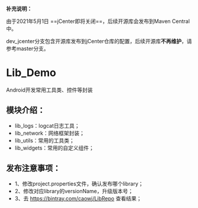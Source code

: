 
**补充说明：**

由于2021年5月1日 ==jCenter即将关闭==，后续开源库会发布到Maven Central中。

dev_jcenter分支包含开源库发布到jCenter仓库的配置，后续开源库**不再维护**，请参考master分支。

# Lib_Demo

Android开发常用工具类、控件等封装


## 模块介绍：

- lib_logs：logcat日志工具；
- lib_network：网络框架封装；
- lib_utils：常用的工具类；
- lib_widgets：常用的自定义组件；

## 发布注意事项：
- 1、修改project.properties文件，确认发布哪个library；
- 2、修改对应library的versionName，升级版本号；
- 3、去 https://bintray.com/caowj/LibRepo  查看结果；
